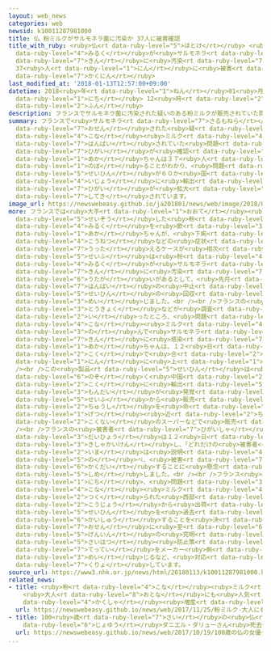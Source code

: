 ```yaml
---
layout: web_news
categories: web
newsid: k10011287981000
title: 仏 粉ミルクがサルモネラ菌に汚染か 37人に被害確認
title_with_ruby: <ruby>仏<rt data-ruby-level="5">ほとけ</rt></ruby> <ruby>粉<rt data-ruby-level="4">こな</rt></ruby><ruby>ミルク<rt
  data-ruby-level="4">みるく</rt></ruby>が<ruby>サルモネラ<rt data-ruby-level="7">さるもねら</rt></ruby><ruby>菌<rt
  data-ruby-level="7">きん</rt></ruby>に<ruby>汚染<rt data-ruby-level="7">おせん</rt></ruby>か
  37<ruby>人<rt data-ruby-level="1">にん</rt></ruby>に<ruby>被害<rt data-ruby-level="7">ひがい</rt></ruby><ruby>確認<rt
  data-ruby-level="7">かくにん</rt></ruby>
last_modified_at: '2018-01-13T12:57:00+09:00'
datetime: 2018<ruby>年<rt data-ruby-level="1">ねん</rt></ruby>01<ruby>月<rt data-ruby-level="1">がつ</rt></ruby>13<ruby>日<rt
  data-ruby-level="1">にち</rt></ruby> 12<ruby>時<rt data-ruby-level="2">じ</rt></ruby>57<ruby>分<rt
  data-ruby-level="2">ふん</rt></ruby>
description: フランスでサルモネラ菌に汚染された疑いのある粉ミルクが販売されていた問題で、被害が確認された赤ちゃんは３７人に上ることがわかり、問題の製品が６０か国以上に輸出されていたことから、さらに被害が拡大するおそれも指摘されています。
summary: フランスで<ruby>サルモネラ<rt data-ruby-level="7">さるもねら</rt></ruby><ruby>菌<rt data-ruby-level="7">きん</rt></ruby>に<ruby>汚染<rt
  data-ruby-level="7">おせん</rt></ruby>された<ruby>疑<rt data-ruby-level="6">うたが</rt></ruby>いのある<ruby>粉<rt
  data-ruby-level="4">こな</rt></ruby><ruby>ミルク<rt data-ruby-level="4">みるく</rt></ruby>が<ruby>販売<rt
  data-ruby-level="7">はんばい</rt></ruby>されていた<ruby>問題<rt data-ruby-level="3">もんだい</rt></ruby>で、<ruby>被害<rt
  data-ruby-level="7">ひがい</rt></ruby>が<ruby>確認<rt data-ruby-level="7">かくにん</rt></ruby>された<ruby>赤<rt
  data-ruby-level="1">あか</rt></ruby>ちゃんは３７<ruby>人<rt data-ruby-level="1">にん</rt></ruby>に<ruby>上<rt
  data-ruby-level="1">のぼ</rt></ruby>ることがわかり、<ruby>問題<rt data-ruby-level="3">もんだい</rt></ruby>の<ruby>製品<rt
  data-ruby-level="5">せいひん</rt></ruby>が６０か<ruby>国<rt data-ruby-level="2">こく</rt></ruby><ruby>以上<rt
  data-ruby-level="4">いじょう</rt></ruby>に<ruby>輸出<rt data-ruby-level="5">ゆしゅつ</rt></ruby>されていたことから、さらに<ruby>被害<rt
  data-ruby-level="7">ひがい</rt></ruby>が<ruby>拡大<rt data-ruby-level="6">かくだい</rt></ruby>するおそれも<ruby>指摘<rt
  data-ruby-level="7">してき</rt></ruby>されています。
image_url: https://newswebeasy.github.io/ja201801/news/web/image/2018/01/13/K10011287981_1801131402_1801131409_01_02.jpg
more: フランスでは<ruby>大手<rt data-ruby-level="1">おおて</rt></ruby><ruby>乳製品<rt data-ruby-level="6">にゅうせいひん</rt></ruby>メーカー「ラクタリス」が<ruby>製造<rt
  data-ruby-level="5">せいぞう</rt></ruby>した<ruby>粉<rt data-ruby-level="4">こな</rt></ruby><ruby>ミルク<rt
  data-ruby-level="4">みるく</rt></ruby>を<ruby>飲<rt data-ruby-level="3">の</rt></ruby>んだ<ruby>赤<rt
  data-ruby-level="1">あか</rt></ruby>ちゃんが、<ruby>下痢<rt data-ruby-level="7">げり</rt></ruby>や<ruby>高熱<rt
  data-ruby-level="4">こうねつ</rt></ruby>などの<ruby>症状<rt data-ruby-level="7">しょうじょう</rt></ruby>を<ruby>訴<rt
  data-ruby-level="7">うった</rt></ruby>えるケースが<ruby>相次<rt data-ruby-level="3">あいつ</rt></ruby>ぎ、フランス<ruby>政府<rt
  data-ruby-level="5">せいふ</rt></ruby>は<ruby>粉<rt data-ruby-level="4">こな</rt></ruby><ruby>ミルク<rt
  data-ruby-level="4">みるく</rt></ruby>が<ruby>サルモネラ<rt data-ruby-level="7">さるもねら</rt></ruby><ruby>菌<rt
  data-ruby-level="7">きん</rt></ruby>に<ruby>汚染<rt data-ruby-level="7">おせん</rt></ruby>された<ruby>疑<rt
  data-ruby-level="6">うたが</rt></ruby>いがあるとして、<ruby>先月<rt data-ruby-level="1">せんげつ</rt></ruby>、<ruby>販売<rt
  data-ruby-level="7">はんばい</rt></ruby>の<ruby>中止<rt data-ruby-level="2">ちゅうし</rt></ruby>と<ruby>製品<rt
  data-ruby-level="5">せいひん</rt></ruby>の<ruby>回収<rt data-ruby-level="6">かいしゅう</rt></ruby>を<ruby>命<rt
  data-ruby-level="3">めい</rt></ruby>じました。<br /><br />フランスの<ruby>保健<rt data-ruby-level="5">ほけん</rt></ruby><ruby>当局<rt
  data-ruby-level="3">とうきょく</rt></ruby>などが<ruby>調査<rt data-ruby-level="5">ちょうさ</rt></ruby>を<ruby>行<rt
  data-ruby-level="2">い</rt></ruby>ったところ、<ruby>問題<rt data-ruby-level="3">もんだい</rt></ruby>の<ruby>粉<rt
  data-ruby-level="4">こな</rt></ruby><ruby>ミルク<rt data-ruby-level="4">みるく</rt></ruby>を<ruby>飲<rt
  data-ruby-level="3">の</rt></ruby>んで<ruby>サルモネラ<rt data-ruby-level="7">さるもねら</rt></ruby><ruby>菌<rt
  data-ruby-level="7">きん</rt></ruby>に<ruby>感染<rt data-ruby-level="7">かんせん</rt></ruby>した<ruby>赤<rt
  data-ruby-level="1">あか</rt></ruby>ちゃんは、１２<ruby>日<rt data-ruby-level="1">にち</rt></ruby>までにフランス、スペイン、それにギリシャの３か<ruby>国<rt
  data-ruby-level="2">こく</rt></ruby>で<ruby>合<rt data-ruby-level="2">あ</rt></ruby>わせて３７<ruby>人<rt
  data-ruby-level="1">にん</rt></ruby>に<ruby>上<rt data-ruby-level="1">のぼ</rt></ruby>ることがわかりました。<br
  /><br />この<ruby>製品<rt data-ruby-level="5">せいひん</rt></ruby>は<ruby>日本<rt data-ruby-level="1">にっぽん</rt></ruby>を<ruby>除<rt
  data-ruby-level="6">のぞ</rt></ruby>く<ruby>中国<rt data-ruby-level="2">ちゅうごく</rt></ruby>やイギリスなど６６か<ruby>国<rt
  data-ruby-level="2">こく</rt></ruby>に<ruby>輸出<rt data-ruby-level="5">ゆしゅつ</rt></ruby>されていたほか、<ruby>問題<rt
  data-ruby-level="3">もんだい</rt></ruby>が<ruby>発覚<rt data-ruby-level="4">はっかく</rt></ruby>し、フランス<ruby>政府<rt
  data-ruby-level="5">せいふ</rt></ruby>から<ruby>販売<rt data-ruby-level="7">はんばい</rt></ruby>の<ruby>中止<rt
  data-ruby-level="2">ちゅうし</rt></ruby>を<ruby>命<rt data-ruby-level="3">めい</rt></ruby>じられたあとも１か<ruby>月<rt
  data-ruby-level="1">げつ</rt></ruby><ruby>近<rt data-ruby-level="2">ちか</rt></ruby>く、フランス<ruby>国内<rt
  data-ruby-level="2">こくない</rt></ruby>のスーパーなどで<ruby>販売<rt data-ruby-level="7">はんばい</rt></ruby>されていました。<br
  /><br />フランスの<ruby>被害者<rt data-ruby-level="7">ひがいしゃ</rt></ruby><ruby>団体<rt data-ruby-level="5">だんたい</rt></ruby>の<ruby>代表<rt
  data-ruby-level="3">だいひょう</rt></ruby>は１２<ruby>日<rt data-ruby-level="1">にち</rt></ruby>、パリで<ruby>記者会見<rt
  data-ruby-level="3">きしゃかいけん</rt></ruby>し、「どれだけの<ruby>被害者<rt data-ruby-level="7">ひがいしゃ</rt></ruby>がいるのか、<ruby>今<rt
  data-ruby-level="2">いま</rt></ruby>は<ruby>説明<rt data-ruby-level="4">せつめい</rt></ruby>できない」と<ruby>述<rt
  data-ruby-level="5">の</rt></ruby>べ、<ruby>被害<rt data-ruby-level="7">ひがい</rt></ruby>が<ruby>拡大<rt
  data-ruby-level="6">かくだい</rt></ruby>することに<ruby>懸念<rt data-ruby-level="7">けねん</rt></ruby>を<ruby>示<rt
  data-ruby-level="5">しめ</rt></ruby>しました。<br /><br />フランス<ruby>政府<rt data-ruby-level="5">せいふ</rt></ruby>は１２<ruby>日<rt
  data-ruby-level="1">にち</rt></ruby>、<ruby>問題<rt data-ruby-level="3">もんだい</rt></ruby>の<ruby>粉<rt
  data-ruby-level="4">こな</rt></ruby><ruby>ミルク<rt data-ruby-level="4">みるく</rt></ruby>が<ruby>作<rt
  data-ruby-level="2">つく</rt></ruby>られた<ruby>西部<rt data-ruby-level="3">せいぶ</rt></ruby>にある<ruby>工場<rt
  data-ruby-level="2">こうじょう</rt></ruby>から<ruby>出荷<rt data-ruby-level="7">しゅっか</rt></ruby>された<ruby>製品<rt
  data-ruby-level="5">せいひん</rt></ruby>を<ruby>過去<rt data-ruby-level="5">かこ</rt></ruby>にさかのぼってすべて<ruby>回収<rt
  data-ruby-level="6">かいしゅう</rt></ruby>することを<ruby>決<rt data-ruby-level="3">き</rt></ruby>め、<ruby>汚染<rt
  data-ruby-level="7">おせん</rt></ruby>に<ruby>至<rt data-ruby-level="6">いた</rt></ruby>った<ruby>原因<rt
  data-ruby-level="5">げんいん</rt></ruby>の<ruby>究明<rt data-ruby-level="3">きゅうめい</rt></ruby>と<ruby>再発<rt
  data-ruby-level="5">さいはつ</rt></ruby><ruby>防止策<rt data-ruby-level="6">ぼうしさく</rt></ruby>の<ruby>徹底<rt
  data-ruby-level="7">てってい</rt></ruby>をメーカー<ruby>側<rt data-ruby-level="4">がわ</rt></ruby>に<ruby>命<rt
  data-ruby-level="3">めい</rt></ruby>じるなど、<ruby>対応<rt data-ruby-level="5">たいおう</rt></ruby>に<ruby>苦慮<rt
  data-ruby-level="7">くりょ</rt></ruby>しています。
source_url: https://www3.nhk.or.jp/news/html/20180113/k10011287981000.html
related_news:
- title: <ruby>粉<rt data-ruby-level="4">こな</rt></ruby><ruby>ミルク<rt data-ruby-level="4">みるく</rt></ruby>
    <ruby>大人<rt data-ruby-level="8">おとな</rt></ruby>にも<ruby>人気<rt data-ruby-level="1">にんき</rt></ruby>でメーカー<ruby>各社<rt
    data-ruby-level="4">かくしゃ</rt></ruby><ruby>増産<rt data-ruby-level="5">ぞうさん</rt></ruby>
  url: https://newswebeasy.github.io/news/web/2017/11/25/粉ミルク-大人にも人気でメーカー各社増産
- title: 100<ruby>歳<rt data-ruby-level="7">さい</rt></ruby>の<ruby>仏<rt data-ruby-level="5">ほとけ</rt></ruby>の<ruby>女優<rt
    data-ruby-level="6">じょゆう</rt></ruby>ダニエル・ダリューさん<ruby>死去<rt data-ruby-level="3">しきょ</rt></ruby>
  url: https://newswebeasy.github.io/news/web/2017/10/19/100歳の仏の女優ダニエルダリューさん死去
...
```

